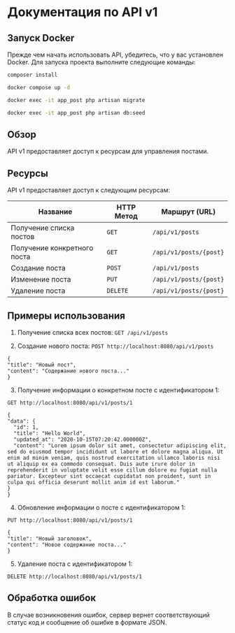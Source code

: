 # Документация по API v1


## Запуск Docker

Прежде чем начать использовать API, убедитесь, что у вас установлен Docker. Для запуска проекта выполните следующие команды:

```bash
composer install
```

```bash
docker compose up -d
```

```bash
docker exec -it app_post php artisan migrate
```

```bash
docker exec -it app_post php artisan db:seed
```






## Обзор

API v1 предоставляет доступ к ресурсам для управления постами.

## Ресурсы

API v1 предоставляет доступ к следующим ресурсам:


|  Название                    |HTTP Метод| Маршрут (URL)          | 
|------------------------------|----------|------------------------|
| Получение списка постов      | `GET`    | `/api/v1/posts`        |
| Получение конкретного поста  | `GET`    | `/api/v1/posts/{post}` |
| Создание поста               | `POST`   | `/api/v1/posts`        |
| Изменение поста              | `PUT`    | `/api/v1/posts/{post}` |
| Удаление поста               | `DELETE` | `/api/v1/posts/{post}` |


## Примеры использования

1. Получение списка всех постов: ``GET /api/v1/posts``


2. Создание нового поста:
``POST http://localhost:8080/api/v1/posts``

```
{
"title": "Новый пост",
"content": "Содержание нового поста..."
}
```


3. Получение информации о конкретном посте с идентификатором 1:

``GET http://localhost:8080/api/v1/posts/1``

```
{
"data": {
  "id": 1,
  "title": "Hello World",
  "updated_at": "2020-10-15T07:20:42.000000Z",
  "content": "Lorem ipsum dolor sit amet, consectetur adipiscing elit, sed do eiusmod tempor incididunt ut labore et dolore magna aliqua. Ut enim ad minim veniam, quis nostrud exercitation ullamco laboris nisi ut aliquip ex ea commodo consequat. Duis aute irure dolor in reprehenderit in voluptate velit esse cillum dolore eu fugiat nulla pariatur. Excepteur sint occaecat cupidatat non proident, sunt in culpa qui officia deserunt mollit anim id est laborum."
}
}
```

4. Обновление информации о посте с идентификатором 1:


```PUT http://localhost:8080/api/v1/posts/1```

```
{
"title": "Новый заголовок",
"content": "Новое содержание поста..."
}
```


5. Удаление поста с идентификатором 1:

``DELETE http://localhost:8080/api/v1/posts/1``


## Обработка ошибок

В случае возникновения ошибок, сервер вернет соответствующий статус код и сообщение об ошибке в формате JSON.
